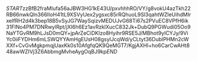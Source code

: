 $START$zzBfB2fraMIufa56aJBW3HG1kE43U/pxvhhhRO/VY/g8vokU4azTkh22RB66nwkQln366IIoH41tL9XSVyUex2ygsxc85rRQhuoL9Sl3qahtWZleUihdMIrxelfRH2d4k3bep18B5vSyJG7WaySqizvMEDUJvG68Ti67s2PVuEC8VPfH6ik31FlNo4PM7DNRwylRpt/jXI6h6Ez1avRzklXucC832Jk+DubQ9PGWudi05Oo9NaYTGvRM9hLJsD0mQY+jpArZeCiDKIzo8Hyihr9RSE5J/MBhot9yICYJy/9ViYc0iiFYDHm6mLSWQYYAmHgEUsH08gsylJcqWd/yCLtyt36DublPHMn2cWXXf+CvGvMgkpmqjUaxKk0s10AfgfqQK9QeMGT7/KgjAXHI+ho6CarCwAHt848awWZIVj3Z6AbbmgMvheAygOqBJ9kp$END$